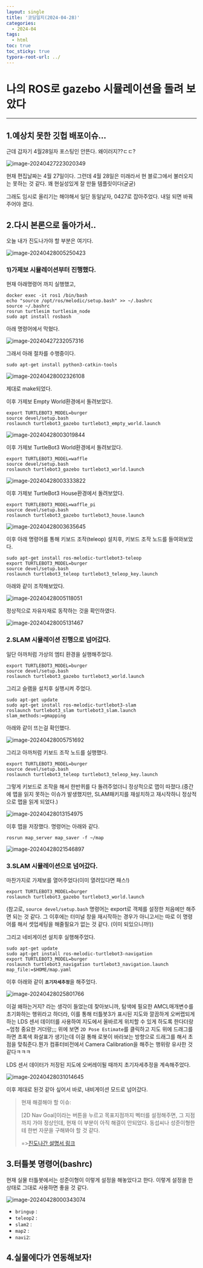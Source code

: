 ```yaml
---
layout: single
title: '코딩일지(2024-04-28)'
categories:
  - 2024-04
tags:
  - html
toc: true
toc_sticky: true
typora-root-url: ../
---
```








# 나의 ROS로 gazebo 시뮬레이션을 돌려 보았다
<hr>


## 1.예상치 못한 깃헙 배포이슈...

근데 갑자기 4월28일자 포스팅인 안뜬다. 왜이러지??ㄷㄷ?	

![image-20240427223020349](/images/2024-04-28-codinglog(102)/image-20240427223020349.png)

현재 편집날짜는 4월 27일이다. 그런데 4월 28일은 미래라서 현 블로그에서 불러오지는 못하는 것 같다. 꽤 현실성있게 잘 만들 템플릿이다(굳굳)

그래도 임시로 올리기는 해야해서 일단 동일날자, 0427로 잡아주었다. 내일 되면 바꿔주어야 겠다.



## 2.다시 본론으로 돌아가서..

오늘 내가 진도나가야 할 부분은 여기다.

![image-20240428005250423](/images/2024-04-28-codinglog(102)/image-20240428005250423.png)

### 1)가제보 시뮬레이션부터 진행했다.

현재 아래명령어 까지 실행했고,

```shell
docker exec -it ros1 /bin/bash
echo "source /opt/ros/melodic/setup.bash" >> ~/.bashrc
source ~/.bashrc
rosrun turtlesim turtlesim_node
sudo apt install rosbash
```

아래 명령어에서 막혔다.

![image-20240427232057316](/images/2024-04-28-codinglog(102)/image-20240427232057316.png)

그래서 아래 절차를 수행중이다.

```shell
sudo apt-get install python3-catkin-tools
```

![image-20240428002326108](/images/2024-04-28-codinglog(102)/image-20240428002326108.png)

제대로 make되었다.

이후 가제보 Empty World환경에서 돌려보았다.

```shell
export TURTLEBOT3_MODEL=burger
source devel/setup.bash
roslaunch turtlebot3_gazebo turtlebot3_empty_world.launch
```

![image-20240428003019844](/images/2024-04-28-codinglog(102)/image-20240428003019844.png)

이후 가제보 TurtleBot3 World환경에서 돌려보았다.

```shell
export TURTLEBOT3_MODEL=waffle
source devel/setup.bash
roslaunch turtlebot3_gazebo turtlebot3_world.launch
```

![image-20240428003333822](/images/2024-04-28-codinglog(102)/image-20240428003333822.png)

이후 가제보 TurtleBot3 House환경에서 돌려보았다.

```shell
export TURTLEBOT3_MODEL=waffle_pi
source devel/setup.bash
roslaunch turtlebot3_gazebo turtlebot3_house.launch
```

![image-20240428003635645](/images/2024-04-28-codinglog(102)/image-20240428003635645.png)

이후 아래 명령어를 통해 키보드 조작(teleop) 설치후, 키보드 조작 노드를 들여와보았다.

```shell
sudo apt-get install ros-melodic-turtlebot3-teleop
export TURTLEBOT3_MODEL=burger
source devel/setup.bash
roslaunch turtlebot3_teleop turtlebot3_teleop_key.launch
```

아래와 같이 조작해보았다.

![image-20240428005118051](/images/2024-04-28-codinglog(102)/image-20240428005118051.png)

정상적으로 자유자재로 동작하는 것을 확인하였다.

![image-20240428005131467](/images/2024-04-28-codinglog(102)/image-20240428005131467.png)

### 2.SLAM 시뮬레이션 진행으로 넘어갔다.

일단 아까처럼 가상의 엠티 환경을 실행해주었다.

```shell
export TURTLEBOT3_MODEL=burger
source devel/setup.bash
roslaunch turtlebot3_gazebo turtlebot3_world.launch
```

그리고 슬램을 설치후 실행시켜 주었다.

```shell
sudo apt-get update
sudo apt-get install ros-melodic-turtlebot3-slam
roslaunch turtlebot3_slam turtlebot3_slam.launch slam_methods:=gmapping
```

아래와 같이 뜨는걸 확인했다.

![image-20240428005751692](/images/2024-04-28-codinglog(102)/image-20240428005751692.png)

그리고 아까처럼 키보드 조작 노드를 실행했다.

```shell
export TURTLEBOT3_MODEL=burger
source devel/setup.bash
roslaunch turtlebot3_teleop turtlebot3_teleop_key.launch
```

그렇게 키보드로 조작을 해서 한반퀴를 다 돌려주었더니 정상적으로 맵이 따졌다.(중간에 맵을 읽지 못하는 이슈가 발생했지만, SLAM패키지를 재설치하고 재시작하니 정상적으로 맵을 읽게 되었다.)

![image-20240428013154975](/images/2024-04-28-codinglog(102)/image-20240428013154975.png)

이후 맵을 저장했다. 명령어는 아래와 같다.

```shell
rosrun map_server map_saver -f ~/map
```

![image-20240428021546897](/images/2024-04-28-codinglog(102)/image-20240428021546897.png)

### 3.SLAM 시뮬레이션으로 넘어갔다.

마찬가지로 가제보를 열어주었다(이미 열려있다면 패스!)

```shell
export TURTLEBOT3_MODEL=burger
roslaunch turtlebot3_gazebo turtlebot3_world.launch
```

(참고로, `source devel/setup.bash` 명령어는 export로 객체를 설정한 처음에만 해주면 되는 것 같다. 그 이후에는 터미널 창을 재시작하는 경우가 아니고서는 따로 이 명령어를 해서 셋업세팅을 해줄필요가 없는 것 같다. (이미 되있으니까!))

그리고 네비게이션 설치후 실행해주었다.

```shell
sudo apt-get update
sudo apt-get install ros-melodic-turtlebot3-navigation
export TURTLEBOT3_MODEL=burger
roslaunch turtlebot3_navigation turtlebot3_navigation.launch map_file:=$HOME/map.yaml
```

이후 아래와 같이 <b>`초기자세추정`</b>을 해주었다.

![image-20240428025801766](/images/2024-04-28-codinglog(102)/image-20240428025801766.png)

이걸 왜하는거지? 라는 생각이 들었는데 찾아보니까, 탐색에 필요한 AMCL매개변수를 초기화하는 행위라고 하더라, 이를 통해 터틀봇3가 표시된 지도와 깔끔하게 오버랩되게 하는 LDS 센서 데이터를 사용하여 지도에서 올바르게 위치할 수 있게 하도록 한다더랑~엄청 중요한 거더랑;;; 위에 보면 `2D Pose Estimate`를 클릭하고 지도 위에 드래그를 하면 초록색 화살표가 생기는데 이걸 통해 로봇이 바라보는 방향으로 드래그를 해서 초점을 맞춰준다.뭔가 컴퓨터비전에서 Camera Calibration을 해주는 행위랑 유사한 것 같다ㅋㅋㅋ



LDS 센서 데이터가 저장된 지도에 오버레이될 때까지 초기자세추정을 계속해주었다.

![image-20240428031014645](/images/2024-04-28-codinglog(102)/image-20240428031014645.png)

이후 제대로 된것 같아 싶어서 바로, 내비게이션 모드로 넘어갔다.

> 현재 해결해야 할 이슈:
>
> [2D Nav Goal]이라는 버튼을 누르고 목표지점까지 벡터를 설정해주면, 그 지점까지 가야 정상인데, 현재 이 부분이 아직 해결이 안되었다. 동섭씨나 성준이형한테 한번 자문을 구해봐야 할 것 같다.
>
> =>[진도나간 설명서 링크](https://emanual.robotis.com/docs/en/platform/turtlebot3/nav_simulation/)













## 3.터틀봇 명령어(bashrc)

현재 실물 터틀봇에서는 성준이형이 이렇게 설정을 해놓았다고 한다. 이렇게 설정을 한 상태로 그대로 사용하면 좋을 것 같다.

![image-20240428000343074](/images/2024-04-28-codinglog(102)/image-20240428000343074.png)

- `bringup` :
- `teleop2`  :
- `slam2` :
- `map2` :
- `navi2`:  



## 4.실물에다가 연동해보자!



